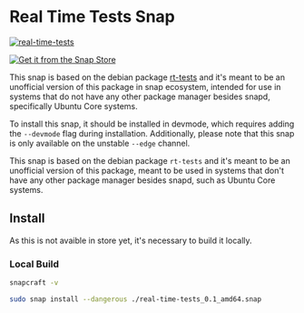 
# Real Time Tests Snap 

[![real-time-tests](https://snapcraft.io/real-time-tests/badge.svg)](https://snapcraft.io/real-time-tests)

[![Get it from the Snap Store](https://snapcraft.io/static/images/badges/en/snap-store-black.svg)](https://snapcraft.io/real-time-tests)

This snap is based on the debian package
[rt-tests](https://wiki.linuxfoundation.org/realtime/documentation/howto/tools/rt-tests)
and it's meant to be an unofficial version of this package in snap ecosystem,
intended for use in systems that do not have any other package manager besides
snapd, specifically Ubuntu Core systems.

To install this snap, it should be installed in devmode, which requires adding
the `--devmode` flag during installation. Additionally, please note that this
snap is only available on the unstable `--edge` channel.

This snap is based on the debian package `rt-tests` and it's meant to be an
unofficial version of this package, meant to be used in systems that don't have
any other package manager besides snapd, such as Ubuntu Core systems.

## Install

As this is not avaible in store yet, it's necessary to build it locally.

### Local Build

```bash
snapcraft -v

sudo snap install --dangerous ./real-time-tests_0.1_amd64.snap
```